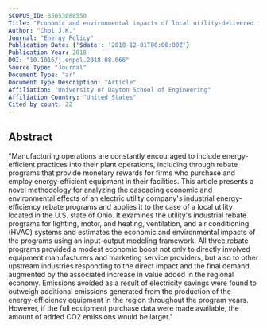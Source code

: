 ```yaml
---
SCOPUS_ID: 85053080550
Title: "Economic and environmental impacts of local utility-delivered industrial energy-efficiency rebate programs"
Author: "Choi J.K."
Journal: "Energy Policy"
Publication Date: {'$date': '2018-12-01T00:00:00Z'}
Publication Year: 2018
DOI: "10.1016/j.enpol.2018.08.066"
Source Type: "Journal"
Document Type: "ar"
Document Type Description: "Article"
Affiliation: "University of Dayton School of Engineering"
Affiliation Country: "United States"
Cited by count: 22
---
```


## Abstract
"Manufacturing operations are constantly encouraged to include energy-efficient practices into their plant operations, including through rebate programs that provide monetary rewards for firms who purchase and employ energy-efficient equipment in their facilities. This article presents a novel methodology for analyzing the cascading economic and environmental effects of an electric utility company's industrial energy-efficiency rebate programs and applies it to the case of a local utility located in the U.S. state of Ohio. It examines the utility's industrial rebate programs for lighting, motor, and heating, ventilation, and air conditioning (HVAC) systems and estimates the economic and environmental impacts of the programs using an input-output modeling framework. All three rebate programs provided a modest economic boost not only to directly involved equipment manufacturers and marketing service providers, but also to other upstream industries responding to the direct impact and the final demand augmented by the associated increase in value added in the regional economy. Emissions avoided as a result of electricity savings were found to outweigh additional emissions generated from the production of the energy-efficiency equipment in the region throughout the program years. However, if the full equipment purchase data were made available, the amount of added CO2 emissions would be larger."
